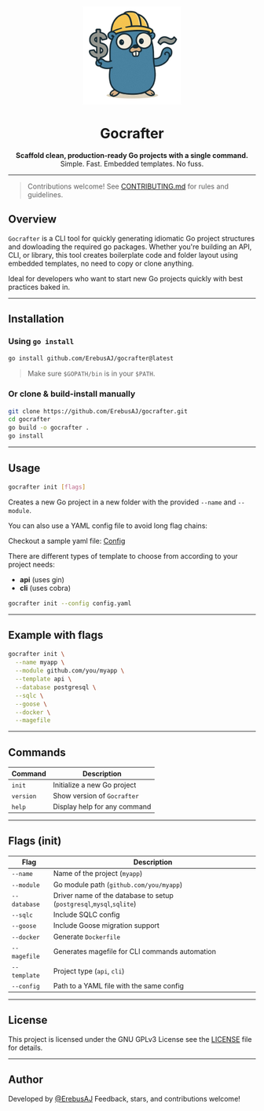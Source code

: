 
<p align="center">
  <img src="gocrafter.png" alt="Go Logo" height="200">
</p>

<h1 align="center">Gocrafter</h1>

<p align="center">
  <b>Scaffold clean, production-ready Go projects with a single command.</b><br>
  Simple. Fast. Embedded templates. No fuss.
</p>

---

> Contributions welcome! See [CONTRIBUTING.md](CONTRIBUTING.md) for rules and guidelines.

## Overview

`Gocrafter` is a CLI tool for quickly generating idiomatic Go project structures and dowloading the required go packages. Whether you're building an API, CLI, or library, this tool creates boilerplate code and folder layout using embedded templates, no need to copy or clone anything.

Ideal for developers who want to start new Go projects quickly with best practices baked in.

---

## Installation

### Using `go install`

```bash
go install github.com/ErebusAJ/gocrafter@latest
````

> Make sure `$GOPATH/bin` is in your `$PATH`.

### Or clone & build-install manually

```bash
git clone https://github.com/ErebusAJ/gocrafter.git
cd gocrafter
go build -o gocrafter .
go install
```

---

## Usage

```bash
gocrafter init [flags]
```

Creates a new Go project in a new folder with the provided `--name` and `--module`.

You can also use a YAML config file to avoid long flag chains: 

Checkout a sample yaml file: [Config](config.yaml)

There are different types of template to choose from according to your project needs:
  - **api** (uses gin)
  - **cli** (uses cobra)
```bash
gocrafter init --config config.yaml
```

---

## Example with flags

```bash
gocrafter init \
  --name myapp \
  --module github.com/you/myapp \
  --template api \
  --database postgresql \
  --sqlc \
  --goose \
  --docker \
  --magefile
```

---

## Commands

| Command   | Description                   |
| --------- | ----------------------------- |
| `init`    | Initialize a new Go project   |
| `version` | Show version of `Gocrafter` |
| `help`    | Display help for any command  |

---

## Flags (init)

| Flag         | Description                                       |
| ------------ | ------------------------------------------------- |
| `--name`     | Name of the project (`myapp`)                     |
| `--module`   | Go module path (`github.com/you/myapp`)           |
| `--database` | Driver name of the database to setup (`postgresql`,`mysql`,`sqlite`) |
| `--sqlc`     | Include SQLC config                               |
| `--goose`    | Include Goose migration support                   |
| `--docker`   | Generate `Dockerfile`    |
| `--magefile`     | Generates magefile for CLI commands automation |
| `--template` | Project type (`api`, `cli`)                |
| `--config`   | Path to a YAML file with the same config          |

---

## License

This project is licensed under the GNU GPLv3 License see the [LICENSE](LICENSE) file for details.


---


## Author

Developed by [@ErebusAJ](https://github.com/ErebusAJ)
Feedback, stars, and contributions welcome!
